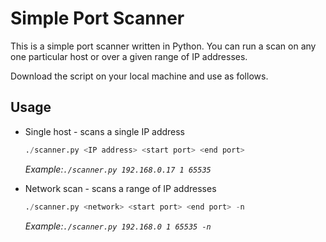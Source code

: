 # Simple Port Scanner
This is a simple port scanner written in Python. You can run a scan on any one particular host or over a given range of IP addresses.

Download the script on your local machine and use as follows.

## Usage
- Single host - scans a single IP address

    ```python
    ./scanner.py <IP address> <start port> <end port>
    ```

    _Example:`./scanner.py 192.168.0.17 1 65535`_

- Network scan - scans a range of IP addresses
    
    ```python
    ./scanner.py <network> <start port> <end port> -n
    ```

    _Example:`./scanner.py 192.168.0 1 65535 -n`_
